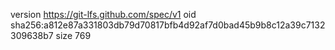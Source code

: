 version https://git-lfs.github.com/spec/v1
oid sha256:a812e87a331803db79d70817bfb4d92af7d0bad45b9b8c12a39c7132309638b7
size 769
